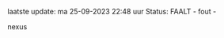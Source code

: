 laatste update: 
ma 25-09-2023 22:48   uur 
Status: FAALT - fout - 
<div class="service R">nexus</div>